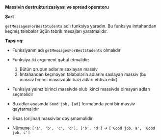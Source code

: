 **Massivin destrukturizasiyası və spread operatoru**

**Şərt**

`getMessagesForBestStudents` adlı funksiya yaradın. Bu funksiya imtahandan keçmiş tələbələr üçün təbrik mesajları yaratmalıdır.

**Tapşırıq:**

* Funksiyanın adı `getMessagesForBestStudents` olmalıdır
* Funksiya iki arqument qəbul etməlidir:

  1. Bütün qrupun adlarını saxlayan massiv
  2. İmtahandan keçməyən tələbələrin adlarını saxlayan massiv (bu massiv birinci massivdəki bəzi adları ehtiva edir)
* Funksiya yalnız birinci massivdə olub ikinci massivdə olmayan adları seçməlidir
* Bu adlar əsasında `Good job, [ad]` formatında yeni bir massiv qaytarmalıdır
* Əsas (orijinal) massivlər dəyişməməlidir
* Nümunə: `['a', 'b', 'c', 'd'], ['b', 'd']` → `['Good job, a', 'Good job, c']`
